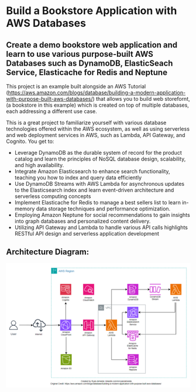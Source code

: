 # Build a Bookstore Application with AWS Databases
## Create a demo bookstore web application and learn to use various purpose-built AWS Databases such as DynamoDB, ElasticSeach Service, Elasticache for Redis and Neptune 


This project is an example built alongside an AWS Tutorial (https://aws.amazon.com/blogs/database/building-a-modern-application-with-purpose-built-aws-databases/) that allows you to build web storefornt, (a bookstore in this example) which is created on top of multiple databases, each addressing a different use case. 

This is a great project to familiarize yourself with various database technologies offered within the AWS ecosystem, as well as using serverless and web deployment services in AWS, such as Lambda, API Gateway, and Cognito. You get to:

- Leverage DynamoDB as the durable system of record for the product catalog and learn the principles of NoSQL database design, scalability, and high availability.
- Integrate Amazon Elasticsearch to enhance search functionality, teaching you how to index and query data efficiently
- Use DynamoDB Streams with AWS Lambda for asynchronous updates to the Elasticsearch index and learn event-driven architecture and serverless computing concepts
- Implement Elasticache for Redis to manage a best sellers list to learn in-memory data storage techniques and performance optimization.
- Employing Amazon Neptune for social recommendations to gain insights into graph databases and personalized content delivery.
- Utilizing API Gateway and Lambda to handle various API calls highlights RESTful API design and serverless application development

## Architecture Diagram:
![Alt text](architecture.PNG)

